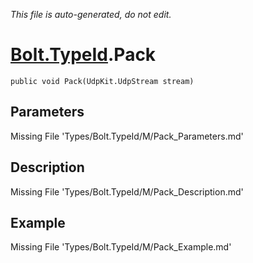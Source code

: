 *This file is auto-generated, do not edit.*

# [Bolt.TypeId](Types/Bolt.TypeId.md).Pack
`public void Pack(UdpKit.UdpStream stream)`
## Parameters
Missing File 'Types/Bolt.TypeId/M/Pack_Parameters.md'
## Description
Missing File 'Types/Bolt.TypeId/M/Pack_Description.md'
## Example
Missing File 'Types/Bolt.TypeId/M/Pack_Example.md'
